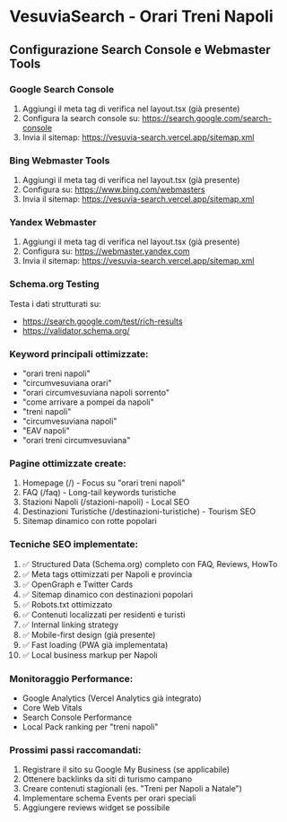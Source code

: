 # VesuviaSearch - Orari Treni Napoli

## Configurazione Search Console e Webmaster Tools

### Google Search Console
1. Aggiungi il meta tag di verifica nel layout.tsx (già presente)
2. Configura la search console su: https://search.google.com/search-console
3. Invia il sitemap: https://vesuvia-search.vercel.app/sitemap.xml

### Bing Webmaster Tools
1. Aggiungi il meta tag di verifica nel layout.tsx (già presente) 
2. Configura su: https://www.bing.com/webmasters
3. Invia il sitemap: https://vesuvia-search.vercel.app/sitemap.xml

### Yandex Webmaster
1. Aggiungi il meta tag di verifica nel layout.tsx (già presente)
2. Configura su: https://webmaster.yandex.com
3. Invia il sitemap: https://vesuvia-search.vercel.app/sitemap.xml

### Schema.org Testing
Testa i dati strutturati su:
- https://search.google.com/test/rich-results
- https://validator.schema.org/

### Keyword principali ottimizzate:
- "orari treni napoli"
- "circumvesuviana orari"
- "orari circumvesuviana napoli sorrento"
- "come arrivare a pompei da napoli"
- "treni napoli"
- "circumvesuviana napoli"
- "EAV napoli"
- "orari treni circumvesuviana"

### Pagine ottimizzate create:
1. Homepage (/) - Focus su "orari treni napoli"
2. FAQ (/faq) - Long-tail keywords turistiche
3. Stazioni Napoli (/stazioni-napoli) - Local SEO
4. Destinazioni Turistiche (/destinazioni-turistiche) - Tourism SEO
5. Sitemap dinamico con rotte popolari

### Tecniche SEO implementate:
1. ✅ Structured Data (Schema.org) completo con FAQ, Reviews, HowTo
2. ✅ Meta tags ottimizzati per Napoli e provincia
3. ✅ OpenGraph e Twitter Cards
4. ✅ Sitemap dinamico con destinazioni popolari
5. ✅ Robots.txt ottimizzato
6. ✅ Contenuti localizzati per residenti e turisti
7. ✅ Internal linking strategy
8. ✅ Mobile-first design (già presente)
9. ✅ Fast loading (PWA già implementata)
10. ✅ Local business markup per Napoli

### Monitoraggio Performance:
- Google Analytics (Vercel Analytics già integrato)
- Core Web Vitals
- Search Console Performance
- Local Pack ranking per "treni napoli"

### Prossimi passi raccomandati:
1. Registrare il sito su Google My Business (se applicabile)
2. Ottenere backlinks da siti di turismo campano
3. Creare contenuti stagionali (es. "Treni per Napoli a Natale")
4. Implementare schema Events per orari speciali
5. Aggiungere reviews widget se possibile

